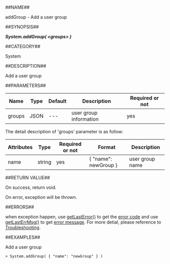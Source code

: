 
##NAME##

addGroup - Add a user group

##SYNOPSIS##

***System.addGroup( \<groups\> )***

##CATEGORY##

System

##DESCRIPTION##

Add a user group

##PARAMETERS##

| Name      | Type     | Default | Description         | Required or not |
| ------- | -------- | ------------ | ---------------- | -------- |
| groups     | JSON   | ---    |  user group information  | yes   |

The detail description of 'groups' parameter is as follow:

| Attributes | Type    | Required or not | Format  | Description         |
| ---------- | ------- |---------------- | ------- | ---------------- |
| name    | string |   yes  | { "name": newGroup }     | user group name       |

##RETURN VALUE##

On success, return void.

On error, exception will be thrown.

##ERRORS##

when exception happen, use [getLastError()](manual/Manual/Sequoiadb_command/Global/getLastError.md) to get the [error code](manual/Manual/Sequoiadb_error_code.md)  and use [getLastErrMsg()](manual/Manual/Sequoiadb_command/Global/getLastErrMsg.md) to get [error message](manual/Manual/Sequoiadb_command/Global/getLastErrMsg.md). For more detial, please  reference to [Troubleshooting](manual/FAQ/faq_sdb.md).

##EXAMPLES##

Add a user group

```lang-javascript
> System.addGroup( { "name": "newGroup" } )
```